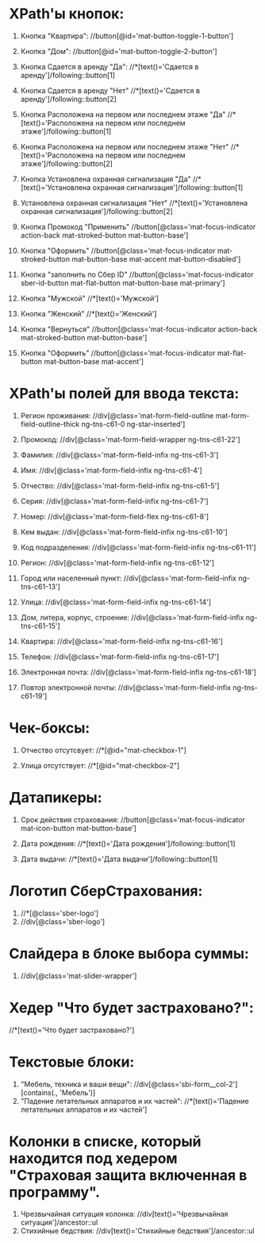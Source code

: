 # XPath'ы кнопок:

1. Кнопка "Квартира":
//button[@id='mat-button-toggle-1-button']

2. Кнопка "Дом":
//button[@id='mat-button-toggle-2-button']

3. Кнопка Сдается в аренду "Да":
//*[text()='Сдается в аренду']/following::button[1]

4. Кнопка Сдается в аренду "Нет"
//*[text()='Сдается в аренду']/following::button[2]

5. Кнопка Расположена на первом или последнем этаже "Да"
//*[text()='Расположена на первом или последнем этаже']/following::button[1]

6. Кнопка Расположена на первом или последнем этаже "Нет"
//*[text()='Расположена на первом или последнем этаже']/following::button[2]

7. Кнопка Установлена охранная сигнализация "Да"
//*[text()='Установлена охранная сигнализация']/following::button[1]

8. Установлена охранная сигнализация "Нет"
//*[text()='Установлена охранная сигнализация']/following::button[2]

9. Кнопка Промокод "Применить"
//button[@class='mat-focus-indicator action-back mat-stroked-button mat-button-base']

10. Кнопка "Оформить"
//button[@class='mat-focus-indicator mat-stroked-button mat-button-base mat-accent mat-button-disabled']

11. Кнопка "заполнить по Сбер ID"
//button[@class='mat-focus-indicator sber-id-button mat-flat-button mat-button-base mat-primary']

12. Кнопка "Мужской"
//*[text()='Мужской']

13. Кнопка "Женский"
//*[text()='Женский']

14. Кнопка "Вернуться"
//button[@class='mat-focus-indicator action-back mat-stroked-button mat-button-base']

15. Кнопка "Оформить"
//button[@class='mat-focus-indicator mat-flat-button mat-button-base mat-accent']

# XPath'ы полей для ввода текста:

1. Регион проживания:
//div[@class='mat-form-field-outline mat-form-field-outline-thick ng-tns-c61-0 ng-star-inserted']

2. Промокод:
//div[@class='mat-form-field-wrapper ng-tns-c61-22']

3. Фамилия: 
//div[@class='mat-form-field-infix ng-tns-c61-3']

4. Имя: 
//div[@class='mat-form-field-infix ng-tns-c61-4']

5. Отчество: 
//div[@class='mat-form-field-infix ng-tns-c61-5']

6. Серия:
//div[@class='mat-form-field-infix ng-tns-c61-7']

7. Номер: 
//div[@class='mat-form-field-flex ng-tns-c61-8']

8. Кем выдан: 
//div[@class='mat-form-field-infix ng-tns-c61-10']

9. Код подразделения: 
//div[@class='mat-form-field-infix ng-tns-c61-11']

10. Регион: 
//div[@class='mat-form-field-infix ng-tns-c61-12']

11. Город или населенный пункт: 
//div[@class='mat-form-field-infix ng-tns-c61-13']

12. Улица: 
//div[@class='mat-form-field-infix ng-tns-c61-14']

14. Дом, литера, корпус, строение: 
//div[@class='mat-form-field-infix ng-tns-c61-15']

15. Квартира: 
//div[@class='mat-form-field-infix ng-tns-c61-16']

16. Телефон: 
//div[@class='mat-form-field-infix ng-tns-c61-17']

17. Электронная почта: 
//div[@class='mat-form-field-infix ng-tns-c61-18']

18. Повтор электронной почты: 
//div[@class='mat-form-field-infix ng-tns-c61-19']


# Чек-боксы:
1. Отчество отсутсвует:
//*[@id="mat-checkbox-1"]

2. Улица отсутствует: 
//*[@id="mat-checkbox-2"]

# Датапикеры:

1. Срок действия страхования:
//button[@class='mat-focus-indicator mat-icon-button mat-button-base']

2. Дата рождения:
//*[text()='Дата рождения']/following::button[1]

3. Дата выдачи:
//*[text()='Дата выдачи']/following::button[1]

# Логотип СберСтрахования:
1. //*[@class='sber-logo']
2. //div[@class='sber-logo']

# Слайдера в блоке выбора суммы:
1. //div[@class='mat-slider-wrapper']

# Хедер "Что будет застраховано?":
//*[text()='Что будет застраховано?']

# Текстовые блоки:
1. "Мебель, техника и ваши вещи":
//div[@class='sbi-form__col-2'][contains(., 'Мебель')]
2. "Падение летательных аппаратов и их частей":
//*[text()='Падение летательных аппаратов и их частей']

#  Колонки в списке, который находится под хедером "Страховая защита включенная в программу".
1. Чрезвычайная ситуация колонка:
//div[text()='Чрезвычайная ситуация']/ancestor::ul
2. Стихийные бедствия:
//div[text()='Стихийные бедствия']/ancestor::ul
